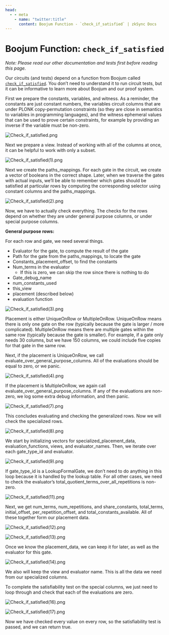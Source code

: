 ```yaml
---
head:
  - - meta
    - name: "twitter:title"
      content: Boojum Function - `check_if_satisfied` | zkSync Docs
---
```


# Boojum Function: `check_if_satisfied`

_Note: Please read our other documentation and tests first before reading this page._

Our circuits (and tests) depend on a function from Boojum called
[`check_if_satisfied`](https://github.com/matter-labs/era-boojum/blob/main/src/cs/implementations/satisfiability_test.rs#L11).
You don’t need to understand it to run circuit tests, but it can be informative to learn more about Boojum and our proof
system.

First we prepare the constants, variables, and witness. As a reminder, the constants are just constant numbers, the
variables circuit columns that are under PLONK copy-permutation constraints (so they are close in semantics to variables
in programming languages), and the witness ephemeral values that can be used to prove certain constraints, for example
by providing an inverse if the variable must be non-zero.

![Check_if_satisfied.png](../../../assets/images/Check_if_satisfied.png)

Next we prepare a view. Instead of working with all of the columns at once, it can be helpful to work with only a
subset.

![Check_if_satisfied(1).png](../../../assets/images/Check_if_satisfied-1.png)

Next we create the paths_mappings. For each gate in the circuit, we create a vector of booleans in the correct shape.
Later, when we traverse the gates with actual inputs, we’ll be able to remember which gates should be satisfied at
particular rows by computing the corresponding selector using constant columns and the paths_mappings.

![Check_if_satisfied(2).png](../../../assets/images/Check_if_satisfied-2.png)

Now, we have to actually check everything. The checks for the rows depend on whether they are under general purpose
columns, or under special purpose columns.

**General purpose rows:**

For each row and gate, we need several things.

- Evaluator for the gate, to compute the result of the gate
- Path for the gate from the paths_mappings, to locate the gate
- Constants_placement_offset, to find the constants
- Num_terms in the evaluator
  - If this is zero, we can skip the row since there is nothing to do
- Gate_debug_name
- num_constants_used
- this_view
- placement (described below)
- evaluation function

![Check_if_satisfied(3).png](../../../assets/images/Check_if_satisfied-3.png)

Placement is either UniqueOnRow or MultipleOnRow. UniqueOnRow means there is only one gate on the row (typically because
the gate is larger / more complicated). MultipleOnRow means there are multiple gates within the same row (typically
because the gate is smaller). For example, if a gate only needs 30 columns, but we have 150 columns, we could include
five copies for that gate in the same row.

Next, if the placement is UniqueOnRow, we call evaluate_over_general_purpose_columns. All of the evaluations should be
equal to zero, or we panic.

![Check_if_satisfied(4).png](../../../assets/images/Check_if_satisfied-4.png)

If the placement is MultipleOnRow, we again call evaluate_over_general_purpose_columns. If any of the evaluations are
non-zero, we log some extra debug information, and then panic.

![Check_if_satisfied(7).png](../../../assets/images/Check_if_satisfied-7.png)

This concludes evaluating and checking the generalized rows. Now we will check the specialized rows.

![Check_if_satisfied(8).png](../../../assets/images/Check_if_satisfied-8.png)

We start by initializing vectors for specialized_placement_data, evaluation_functions, views, and evaluator_names. Then,
we iterate over each gate_type_id and evaluator.

![Check_if_satisfied(9).png](../../../assets/images/Check_if_satisfied-9.png)

If gate_type_id is a LookupFormalGate, we don’t need to do anything in this loop because it is handled by the lookup
table. For all other cases, we need to check the evaluator’s total_quotient_terms_over_all_repetitions is non-zero.

![Check_if_satisfied(11).png](../../../assets/images/Check_if_satisfied-11.png)

Next, we get num_terms, num_repetitions, and share_constants, total_terms, initial_offset, per_repetition_offset, and
total_constants_available. All of these together form our placement data.

![Check_if_satisfied(12).png](../../../assets/images/Check_if_satisfied-12.png)

![Check_if_satisfied(13).png](../../../assets/images/Check_if_satisfied-13.png)

Once we know the placement_data, we can keep it for later, as well as the evaluator for this gate.

![Check_if_satisfied(14).png](../../../assets/images/Check_if_satisfied-14.png)

We also will keep the view and evaluator name. This is all the data we need from our specialized columns.

To complete the satisfiability test on the special columns, we just need to loop through and check that each of the
evaluations are zero.

![Check_if_satisfied(16).png](../../../assets/images/Check_if_satisfied-16.png)

![Check_if_satisfied(17).png](../../../assets/images/Check_if_satisfied-17.png)

Now we have checked every value on every row, so the satisfiability test is passed, and we can return true.
